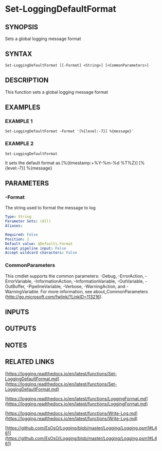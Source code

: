 # Set-LoggingDefaultFormat

## SYNOPSIS
Sets a global logging message format

## SYNTAX

```
Set-LoggingDefaultFormat [[-Format] <String>] [<CommonParameters>]
```

## DESCRIPTION
This function sets a global logging message format

## EXAMPLES

### EXAMPLE 1
```
Set-LoggingDefaultFormat -Format '[%{level:-7}] %{message}'
```

### EXAMPLE 2
```
Set-LoggingDefaultFormat
```

It sets the default format as \[%{timestamp:+%Y-%m-%d %T%Z}\] \[%{level:-7}\] %{message}

## PARAMETERS

### -Format
The string used to format the message to log

```yaml
Type: String
Parameter Sets: (All)
Aliases:

Required: False
Position: 1
Default value: $Defaults.Format
Accept pipeline input: False
Accept wildcard characters: False
```

### CommonParameters
This cmdlet supports the common parameters: -Debug, -ErrorAction, -ErrorVariable, -InformationAction, -InformationVariable, -OutVariable, -OutBuffer, -PipelineVariable, -Verbose, -WarningAction, and -WarningVariable.
For more information, see about_CommonParameters (http://go.microsoft.com/fwlink/?LinkID=113216).

## INPUTS

## OUTPUTS

## NOTES

## RELATED LINKS

[https://logging.readthedocs.io/en/latest/functions/Set-LoggingDefaultFormat.md](https://logging.readthedocs.io/en/latest/functions/Set-LoggingDefaultFormat.md)

[https://logging.readthedocs.io/en/latest/functions/LoggingFormat.md](https://logging.readthedocs.io/en/latest/functions/LoggingFormat.md)

[https://logging.readthedocs.io/en/latest/functions/Write-Log.md](https://logging.readthedocs.io/en/latest/functions/Write-Log.md)

[https://github.com/EsOsO/Logging/blob/master/Logging/Logging.psm1#L461](https://github.com/EsOsO/Logging/blob/master/Logging/Logging.psm1#L461)

